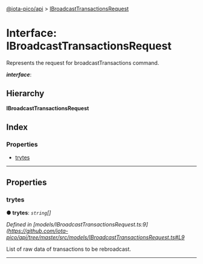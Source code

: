 [@iota-pico/api](../README.md) > [IBroadcastTransactionsRequest](../interfaces/ibroadcasttransactionsrequest.md)

# Interface: IBroadcastTransactionsRequest

Represents the request for broadcastTransactions command.

*__interface__*: 

## Hierarchy

**IBroadcastTransactionsRequest**

## Index

### Properties

* [trytes](ibroadcasttransactionsrequest.md#trytes)

---

## Properties

<a id="trytes"></a>

###  trytes

**● trytes**: *`string`[]*

*Defined in [models/IBroadcastTransactionsRequest.ts:9](https://github.com/iota-pico/api/tree/master/src/models/IBroadcastTransactionsRequest.ts#L9*

List of raw data of transactions to be rebroadcast.

___

